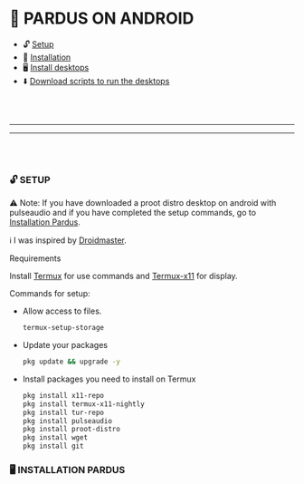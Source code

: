 <!-- PARDUS ON ANDROID -->
# 🐯 PARDUS ON ANDROID 
* 🔓 [Setup](#setup)
* 📲 [Installation](#installation)
* 🖥️ [Install desktops](#desktops)
* ⬇️ [Download scripts to run the desktops](#easy-download)

<br>
<br>  

---  
---  

<br>
<br>

### 🔓 SETUP <a name=setup></a> 
⚠️ Note: If you have downloaded a proot distro desktop on android with pulseaudio and if you have completed the setup commands, go to [Installation Pardus](#installation).

ℹ️ I was inspired by [Droidmaster](https://github.com/LinuxDroidMaster).

Requirements

Install [Termux](https://github.com/termux/termux-app/releases/tag/v0.118.0) for use commands and [Termux-x11](https://github.com/termux/termux-x11/releases/tag/nightly) for display.

Commands for setup:

* Allow access to files. 
  ```sh
  termux-setup-storage 
  ```
* Update your packages
   ```sh
  pkg update && upgrade -y
   ```
* Install packages you need to install on Termux
   ```sh
  pkg install x11-repo
  pkg install termux-x11-nightly
  pkg install tur-repo
  pkg install pulseaudio
  pkg install proot-distro
  pkg install wget
  pkg install git 
   ```
### 🖥️ INSTALLATION PARDUS <a name=installation></a>



